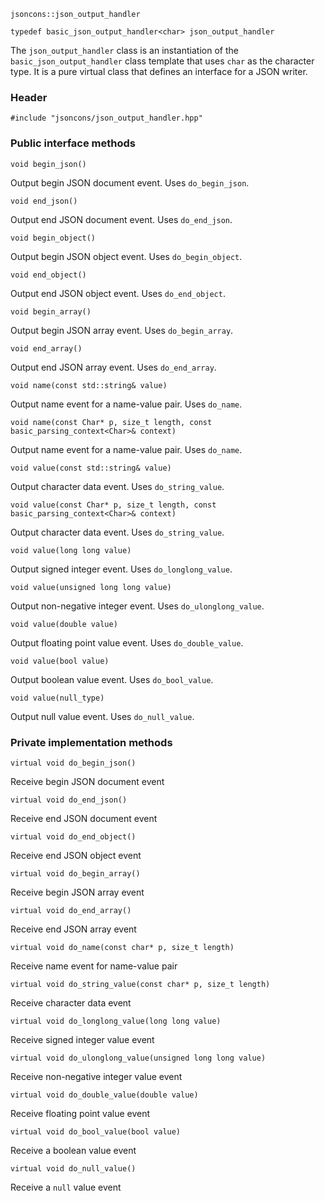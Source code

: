     jsoncons::json_output_handler

    typedef basic_json_output_handler<char> json_output_handler

The `json_output_handler` class is an instantiation of the `basic_json_output_handler` class template that uses `char` as the character type. It is a pure virtual class that defines an interface for a JSON writer.

### Header

    #include "jsoncons/json_output_handler.hpp"

### Public interface methods

    void begin_json()
Output begin JSON document event. Uses `do_begin_json`.

    void end_json()
Output end JSON document event. Uses `do_end_json`.

    void begin_object()
Output begin JSON object event. Uses `do_begin_object`.

    void end_object()
Output end JSON object event. Uses `do_end_object`.

    void begin_array()
Output begin JSON array event. Uses `do_begin_array`.

    void end_array()
Output end JSON array event. Uses `do_end_array`.

    void name(const std::string& value)
Output name event for a name-value pair. Uses `do_name`.

    void name(const Char* p, size_t length, const basic_parsing_context<Char>& context)
Output name event for a name-value pair. Uses `do_name`.

    void value(const std::string& value)
Output character data event. Uses `do_string_value`.

    void value(const Char* p, size_t length, const basic_parsing_context<Char>& context)
Output character data event. Uses `do_string_value`.

    void value(long long value)
Output signed integer event. Uses `do_longlong_value`.

    void value(unsigned long long value)
Output non-negative integer event. Uses `do_ulonglong_value`.

    void value(double value)
Output floating point value event. Uses `do_double_value`.

    void value(bool value)
Output boolean value event. Uses `do_bool_value`.

    void value(null_type)
Output null value event. Uses `do_null_value`.

### Private implementation methods

    virtual void do_begin_json()
Receive begin JSON document event

    virtual void do_end_json()
Receive end JSON document event

    virtual void do_end_object()
Receive end JSON object event

    virtual void do_begin_array()
Receive begin JSON array event

    virtual void do_end_array()
Receive end JSON array event

    virtual void do_name(const char* p, size_t length)
Receive name event for name-value pair

    virtual void do_string_value(const char* p, size_t length)
Receive character data event

    virtual void do_longlong_value(long long value)
Receive signed integer value event

    virtual void do_ulonglong_value(unsigned long long value)
Receive non-negative integer value event

    virtual void do_double_value(double value)
Receive floating point value event

    virtual void do_bool_value(bool value)
Receive a boolean value event

    virtual void do_null_value()
Receive a `null` value event


